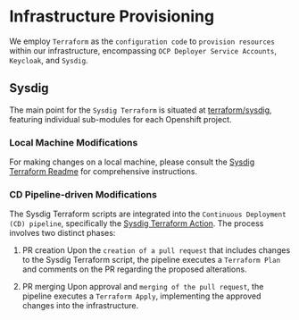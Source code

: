 # Infrastructure Provisioning

We employ `Terraform` as the `configuration code` to `provision resources` within our infrastructure, encompassing `OCP Deployer Service Accounts`, `Keycloak`, and `Sysdig`.

## Sysdig

The main point for the `Sysdig Terraform` is situated at [terraform/sysdig](../terraform/sysdig), featuring individual sub-modules for each Openshift project.

### Local Machine Modifications

For making changes on a local machine, please consult the [Sysdig Terraform Readme](../terraform/sysdig/README.md) for comprehensive instructions.

### CD Pipeline-driven Modifications

The Sysdig Terraform scripts are integrated into the `Continuous Deployment (CD) pipeline`, specifically the [Sysdig Terraform Action](../.github/workflows/terraform-sysdig.yml).
The process involves two distinct phases:

1. PR creation
   Upon the `creation of a pull request` that includes changes to the Sysdig Terraform script, the pipeline executes a `Terraform Plan` and comments on the PR regarding the proposed alterations.

2. PR merging
   Upon approval and `merging of the pull request`, the pipeline executes a `Terraform Apply`, implementing the approved changes into the infrastructure.
